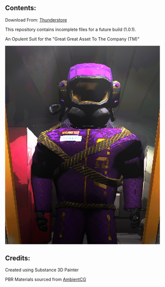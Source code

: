 ## Contents:

Download From: [Thunderstore](https://thunderstore.io/c/lethal-company/p/kungfauxhustle/OpulentSuit/)  

This repository contains incomplete files for a future build (1.0.1).

An Opulent Suit for the "Great Great Asset To The Company (TM)"  

![In Game Screenshot](OpulentMetallic.png)

## Credits:

Created using Substance 3D Painter

PBR Materials sourced from [AmbientCG](https://ambientcg.com/)
